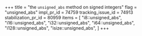 +++
title = "the `unsigned_abs` method on signed integers"
flag = "unsigned_abs"
impl_pr_id = 74759
tracking_issue_id = 74913
stabilization_pr_id = 80959
items = [
    "i8::unsigned_abs",
    "i16::unsigned_abs",
    "i32::unsigned_abs",
    "i64::unsigned_abs",
    "i128::unsigned_abs",
    "isize::unsigned_abs",
]
+++
